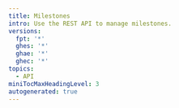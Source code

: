```yaml
---
title: Milestones
intro: Use the REST API to manage milestones.
versions:
  fpt: '*'
  ghes: '*'
  ghae: '*'
  ghec: '*'
topics:
  - API
miniTocMaxHeadingLevel: 3
autogenerated: true
---
```




<!-- Content after this section is automatically generated -->
